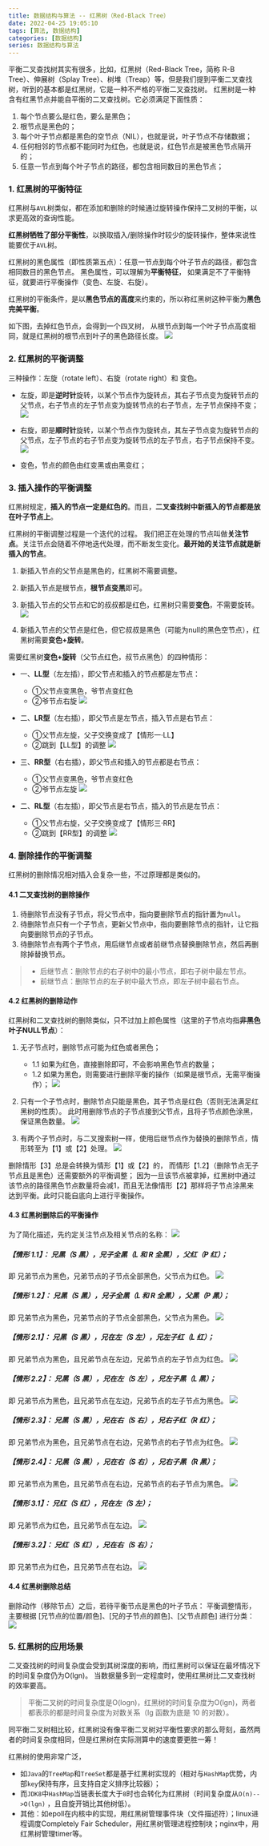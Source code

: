 ```yaml
---
title: 数据结构与算法 -- 红黑树（Red-Black Tree）
date: 2022-04-25 19:05:10
tags: [算法, 数据结构]
categories: [数据结构]
series: 数据结构与算法
---
```


平衡二叉查找树其实有很多，比如，红黑树（Red-Black Tree，简称 R-B Tree）、伸展树（Splay Tree）、树堆（Treap）等，但是我们提到平衡二叉查找树，听到的基本都是红黑树，它是一种不严格的平衡二叉查找树。
红黑树是一种含有红黑节点并能自平衡的二叉查找树。它必须满足下面性质：
1. 每个节点要么是红色，要么是黑色；
2. 根节点是黑色的；
3. 每个叶子节点都是黑色的空节点（NIL），也就是说，叶子节点不存储数据；
4. 任何相邻的节点都不能同时为红色，也就是说，红色节点是被黑色节点隔开的；
5. 任意一节点到每个叶子节点的路径，都包含相同数目的黑色节点；
<!-- more -->

### 1. 红黑树的平衡特征
红黑树与`AVL`树类似，都在添加和删除的时候通过旋转操作保持二叉树的平衡，以求更高效的查询性能。

**红黑树牺牲了部分平衡性**，以换取插入/删除操作时较少的旋转操作，整体来说性能要优于`AVL`树。

红黑树的黑色属性（即性质第五点）：任意一节点到每个叶子节点的路径，都包含相同数目的黑色节点。
黑色属性，可以理解为**平衡特征**， 如果满足不了平衡特征，就要进行平衡操作（变色、左旋、右旋）。

红黑树的平衡条件，是以**黑色节点的高度**来约束的，所以称红黑树这种平衡为**黑色完美平衡**。

如下图，去掉红色节点，会得到一个四叉树， 从根节点到每一个叶子节点高度相同，就是红黑树的根节点到叶子的黑色路径长度。
![](09_01.png)


### 2. 红黑树的平衡调整
三种操作：左旋（rotate left）、右旋（rotate right）和 变色。
- 左旋，即是**逆时针**旋转，以某个节点作为旋转点，其右子节点变为旋转节点的父节点，右子节点的左子节点变为旋转节点的右子节点，左子节点保持不变；
![](rotate_left.gif)

- 右旋，即是**顺时针**旋转，以某个节点作为旋转点，其左子节点变为旋转节点的父节点，左子节点的右子节点变为旋转节点的左子节点，右子节点保持不变。
![](rotate_right.gif)

- 变色，节点的颜色由红变黑或由黑变红；

### 3. 插入操作的平衡调整
红黑树规定，**插入的节点一定是红色的**。而且，**二叉查找树中新插入的节点都是放在叶子节点上**。

红黑树的平衡调整过程是一个迭代的过程。
我们把正在处理的节点叫做**关注节点**。关注节点会随着不停地迭代处理，而不断发生变化。**最开始的关注节点就是新插入的节点**。

1. 新插入节点的父节点是黑色的，红黑树不需要调整。
2. 新插入节点是根节点，**根节点变黑**即可。
3. 新插入节点的父节点和它的叔叔都是红色，红黑树只需要**变色**，不需要旋转。
![](09_02.png)

4. 新插入节点的父节点是红色，但它叔叔是黑色（可能为null的黑色空节点），红黑树需要**变色+旋转**。

需要红黑树**变色+旋转**（父节点红色，叔节点黑色）的四种情形：
- 一、**LL型**（左左插），即父节点和插入的节点都是左节点：
    + ①父节点变黑色，爷节点变红色
    + ②爷节点右旋
![](09_03.png)

- 二、**LR型**（左右插），即父节点是左节点，插入节点是右节点：
    + ①父节点左旋，父子交换变成了【情形一·LL】
    + ②跳到【LL型】的调整
![](09_04.png)

- 三、**RR型**（右右插），即父节点和插入的节点都是右节点：
    + ①父节点变黑色，爷节点变红色
    + ②爷节点左旋
![](09_05.png)

- 二、**RL型**（右左插），即父节点是右节点，插入的节点是左节点：
    + ①父节点右旋，父子交换变成了【情形三·RR】
    + ②跳到【RR型】的调整
![](09_06.png)


### 4. 删除操作的平衡调整
红黑树的删除情况相对插入会复杂一些，不过原理都是类似的。

#### 4.1 二叉查找树的删除操作
1. 待删除节点没有子节点，将父节点中，指向要删除节点的指针置为`null`。
2. 待删除节点只有一个子节点，更新父节点中，指向要删除节点的指针，让它指向要删除节点的子节点。
3. 待删除节点有两个子节点，用后继节点或者前继节点替换删除节点，然后再删除掉替换节点。
> - 后继节点：删除节点的右子树中的最小节点，即右子树中最左节点。
> - 前继节点：删除节点的左子树中最大节点，即左子树中最右节点。

#### 4.2 红黑树的删除动作
红黑树和二叉查找树的删除类似，只不过加上颜色属性（这里的子节点均指**非黑色叶子NULL节点**）：
1. 无子节点时，删除节点可能为红色或者黑色；
    - 1.1 如果为红色，直接删除即可，不会影响黑色节点的数量；
    - 1.2 如果为黑色，则需要进行删除平衡的操作（如果是根节点，无需平衡操作）；
![](09_07.png)

2. 只有一个子节点时，删除节点只能是黑色，其子节点是红色（否则无法满足红黑树的性质）。 此时用删除节点的子节点接到父节点，且将子节点颜色涂黑，保证黑色数量。
![](09_08.png)

3. 有两个子节点时，与二叉搜索树一样，使用后继节点作为替换的删除节点，情形转至为【1】或【2】处理。
![](09_09.png)

删除情形【3】总是会转换为情形【1】或【2】的，
而情形【1.2】（删除节点无子节点且是黑色）还需要额外的平衡调整；
因为一旦该节点被拿掉，红黑树中通过该节点的路径黑色节点数量将会减1，而且无法像情形【2】那样将子节点涂黑来达到平衡。此时只能自底向上进行平衡操作。

#### 4.3 红黑树删除后的平衡操作
为了简化描述，先约定关注节点及相关节点的名称：
![](09_10.png)

##### 【情形 1.1】： 兄黑（S 黑），兄子全黑（L 和 R 全黑），父红（P 红）；
即 兄弟节点为黑色，兄弟节点的子节点全部黑色，父节点为红色。
![](09_12.png)

##### 【情形 1.2】： 兄黑（S 黑），兄子全黑（L 和 R 全黑），父黑（P 黑）；
即 兄弟节点为黑色，兄弟节点的子节点全部黑色，父节点为黑色。
![](09_13.png)

##### 【情形 2.1】： 兄黑（S 黑），兄在左（S 左），兄左子红（L 红）；
即 兄弟节点为黑色，且兄弟节点在左边，兄弟节点的左子节点为红色。
![](09_14.png)

##### 【情形 2.2】： 兄黑（S 黑），兄在左（S 左），兄左子黑（L 黑）；
即 兄弟节点为黑色，且兄弟节点在左边，兄弟节点的左子节点为黑色。
![](09_15.png)

##### 【情形 2.3】： 兄黑（S 黑），兄在右（S 右），兄右子红（R 红）；
即 兄弟节点为黑色，且兄弟节点在右边，兄弟节点的右子节点为红色。
![](09_16.png)

##### 【情形 2.4】： 兄黑（S 黑），兄在右（S 右），兄右子黑（R 黑）；
即 兄弟节点为黑色，且兄弟节点在右边，兄弟节点的右子节点为黑色。
![](09_17.png)

##### 【情形 3.1】： 兄红（S 红），兄在左（S 左）；
即 兄弟节点为红色，且兄弟节点在左边。
![](09_18.png)

##### 【情形 3.2】： 兄红（S 红），兄在右（S 右）；
即 兄弟节点为红色，且兄弟节点在右边。
![](09_19.png)


#### 4.4 红黑树删除总结
删除动作（移除节点）之后，若待平衡节点是黑色的叶子节点：
平衡调整情形，主要根据 [兄节点的位置/颜色]、[兄的子节点的颜色]、[父节点颜色] 进行分类：
![](09_11.png)


### 5. 红黑树的应用场景
二叉查找树的时间复杂度会受到其树深度的影响，而红黑树可以保证在最坏情况下的时间复杂度仍为O(lgn)。
当数据量多到一定程度时，使用红黑树比二叉查找树的效率要高。
> 平衡二叉树的时间复杂度是O(logn)，红黑树的时间复杂度为O(lgn)，两者都表示的都是时间复杂度为对数关系（lg 函数为底是 10 的对数）。
> 
同平衡二叉树相比较，红黑树没有像平衡二叉树对平衡性要求的那么苛刻，虽然两者的时间复杂度相同，但是红黑树在实际测算中的速度要更胜一筹！

红黑树的使用非常广泛，
- 如`Java`的`TreeMap`和`TreeSet`都是基于红黑树实现的（相对与`HashMap`优势，内部`key`保持有序，且支持自定义排序比较器）；
- 而`JDK8`中`HashMap`当链表长度大于`8`时也会转化为红黑树（时间复杂度从`O(n)-->O(lgn)` ，且自旋开销比其他树低）。
- 其他：如epoll在内核中的实现，用红黑树管理事件块（文件描述符）；linux进程调度Completely Fair Scheduler，用红黑树管理进程控制块；nginx中，用红黑树管理timer等。

